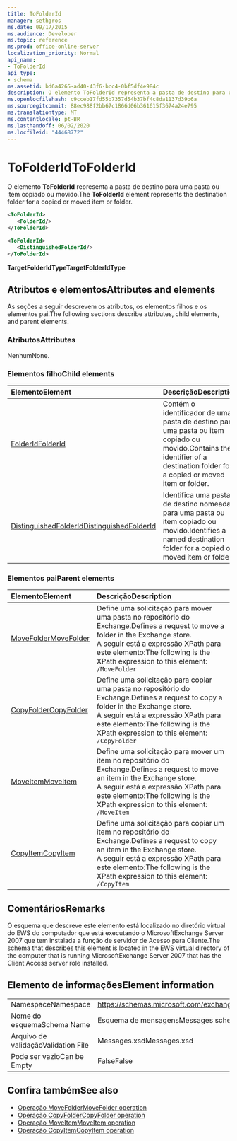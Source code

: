 ```yaml
---
title: ToFolderId
manager: sethgros
ms.date: 09/17/2015
ms.audience: Developer
ms.topic: reference
ms.prod: office-online-server
localization_priority: Normal
api_name:
- ToFolderId
api_type:
- schema
ms.assetid: bd6a4265-ad40-43f6-bcc4-0bf5df4e984c
description: O elemento ToFolderId representa a pasta de destino para uma pasta ou item copiado ou movido.
ms.openlocfilehash: c9cceb17fd55b7357d54b37bf4c8da1137d39b6a
ms.sourcegitcommit: 88ec988f2bb67c1866d06b361615f3674a24e795
ms.translationtype: MT
ms.contentlocale: pt-BR
ms.lasthandoff: 06/02/2020
ms.locfileid: "44468772"
---
```

# <a name="tofolderid"></a><span data-ttu-id="468fc-103">ToFolderId</span><span class="sxs-lookup"><span data-stu-id="468fc-103">ToFolderId</span></span>

<span data-ttu-id="468fc-104">O elemento **ToFolderId** representa a pasta de destino para uma pasta ou item copiado ou movido.</span><span class="sxs-lookup"><span data-stu-id="468fc-104">The **ToFolderId** element represents the destination folder for a copied or moved item or folder.</span></span> 
  
```xml
<ToFolderId>
   <FolderId/>
</ToFolderId>
```

```xml
<ToFolderId>
   <DistinguishedFolderId/>
</ToFolderId>
```

<span data-ttu-id="468fc-105">**TargetFolderIdType**</span><span class="sxs-lookup"><span data-stu-id="468fc-105">**TargetFolderIdType**</span></span>

## <a name="attributes-and-elements"></a><span data-ttu-id="468fc-106">Atributos e elementos</span><span class="sxs-lookup"><span data-stu-id="468fc-106">Attributes and elements</span></span>

<span data-ttu-id="468fc-107">As seções a seguir descrevem os atributos, os elementos filhos e os elementos pai.</span><span class="sxs-lookup"><span data-stu-id="468fc-107">The following sections describe attributes, child elements, and parent elements.</span></span>
  
### <a name="attributes"></a><span data-ttu-id="468fc-108">Atributos</span><span class="sxs-lookup"><span data-stu-id="468fc-108">Attributes</span></span>

<span data-ttu-id="468fc-109">Nenhum</span><span class="sxs-lookup"><span data-stu-id="468fc-109">None.</span></span>
  
### <a name="child-elements"></a><span data-ttu-id="468fc-110">Elementos filho</span><span class="sxs-lookup"><span data-stu-id="468fc-110">Child elements</span></span>

|<span data-ttu-id="468fc-111">**Elemento**</span><span class="sxs-lookup"><span data-stu-id="468fc-111">**Element**</span></span>|<span data-ttu-id="468fc-112">**Descrição**</span><span class="sxs-lookup"><span data-stu-id="468fc-112">**Description**</span></span>|
|:-----|:-----|
|[<span data-ttu-id="468fc-113">FolderId</span><span class="sxs-lookup"><span data-stu-id="468fc-113">FolderId</span></span>](folderid.md) <br/> |<span data-ttu-id="468fc-114">Contém o identificador de uma pasta de destino para uma pasta ou item copiado ou movido.</span><span class="sxs-lookup"><span data-stu-id="468fc-114">Contains the identifier of a destination folder for a copied or moved item or folder.</span></span>  <br/> |
|[<span data-ttu-id="468fc-115">DistinguishedFolderId</span><span class="sxs-lookup"><span data-stu-id="468fc-115">DistinguishedFolderId</span></span>](distinguishedfolderid.md) <br/> |<span data-ttu-id="468fc-116">Identifica uma pasta de destino nomeada para uma pasta ou item copiado ou movido.</span><span class="sxs-lookup"><span data-stu-id="468fc-116">Identifies a named destination folder for a copied or moved item or folder.</span></span>  <br/> |
   
### <a name="parent-elements"></a><span data-ttu-id="468fc-117">Elementos pai</span><span class="sxs-lookup"><span data-stu-id="468fc-117">Parent elements</span></span>

|<span data-ttu-id="468fc-118">**Elemento**</span><span class="sxs-lookup"><span data-stu-id="468fc-118">**Element**</span></span>|<span data-ttu-id="468fc-119">**Descrição**</span><span class="sxs-lookup"><span data-stu-id="468fc-119">**Description**</span></span>|
|:-----|:-----|
|[<span data-ttu-id="468fc-120">MoveFolder</span><span class="sxs-lookup"><span data-stu-id="468fc-120">MoveFolder</span></span>](movefolder.md) <br/> |<span data-ttu-id="468fc-121">Define uma solicitação para mover uma pasta no repositório do Exchange.</span><span class="sxs-lookup"><span data-stu-id="468fc-121">Defines a request to move a folder in the Exchange store.</span></span>  <br/> <span data-ttu-id="468fc-122">A seguir está a expressão XPath para este elemento:</span><span class="sxs-lookup"><span data-stu-id="468fc-122">The following is the XPath expression to this element:</span></span>  <br/>  `/MoveFolder` <br/> |
|[<span data-ttu-id="468fc-123">CopyFolder</span><span class="sxs-lookup"><span data-stu-id="468fc-123">CopyFolder</span></span>](copyfolder.md) <br/> |<span data-ttu-id="468fc-124">Define uma solicitação para copiar uma pasta no repositório do Exchange.</span><span class="sxs-lookup"><span data-stu-id="468fc-124">Defines a request to copy a folder in the Exchange store.</span></span>  <br/> <span data-ttu-id="468fc-125">A seguir está a expressão XPath para este elemento:</span><span class="sxs-lookup"><span data-stu-id="468fc-125">The following is the XPath expression to this element:</span></span>  <br/>  `/CopyFolder` <br/> |
|[<span data-ttu-id="468fc-126">MoveItem</span><span class="sxs-lookup"><span data-stu-id="468fc-126">MoveItem</span></span>](moveitem.md) <br/> |<span data-ttu-id="468fc-127">Define uma solicitação para mover um item no repositório do Exchange.</span><span class="sxs-lookup"><span data-stu-id="468fc-127">Defines a request to move an item in the Exchange store.</span></span>  <br/> <span data-ttu-id="468fc-128">A seguir está a expressão XPath para este elemento:</span><span class="sxs-lookup"><span data-stu-id="468fc-128">The following is the XPath expression to this element:</span></span>  <br/>  `/MoveItem` <br/> |
|[<span data-ttu-id="468fc-129">CopyItem</span><span class="sxs-lookup"><span data-stu-id="468fc-129">CopyItem</span></span>](copyitem.md) <br/> |<span data-ttu-id="468fc-130">Define uma solicitação para copiar um item no repositório do Exchange.</span><span class="sxs-lookup"><span data-stu-id="468fc-130">Defines a request to copy an item in the Exchange store.</span></span>  <br/> <span data-ttu-id="468fc-131">A seguir está a expressão XPath para este elemento:</span><span class="sxs-lookup"><span data-stu-id="468fc-131">The following is the XPath expression to this element:</span></span>  <br/>  `/CopyItem` <br/> |
   
## <a name="remarks"></a><span data-ttu-id="468fc-132">Comentários</span><span class="sxs-lookup"><span data-stu-id="468fc-132">Remarks</span></span>

<span data-ttu-id="468fc-133">O esquema que descreve este elemento está localizado no diretório virtual do EWS do computador que está executando o MicrosoftExchange Server 2007 que tem instalada a função de servidor de Acesso para Cliente.</span><span class="sxs-lookup"><span data-stu-id="468fc-133">The schema that describes this element is located in the EWS virtual directory of the computer that is running MicrosoftExchange Server 2007 that has the Client Access server role installed.</span></span>
  
## <a name="element-information"></a><span data-ttu-id="468fc-134">Elemento de informações</span><span class="sxs-lookup"><span data-stu-id="468fc-134">Element information</span></span>

|||
|:-----|:-----|
|<span data-ttu-id="468fc-135">Namespace</span><span class="sxs-lookup"><span data-stu-id="468fc-135">Namespace</span></span>  <br/> |https://schemas.microsoft.com/exchange/services/2006/messages  <br/> |
|<span data-ttu-id="468fc-136">Nome do esquema</span><span class="sxs-lookup"><span data-stu-id="468fc-136">Schema Name</span></span>  <br/> |<span data-ttu-id="468fc-137">Esquema de mensagens</span><span class="sxs-lookup"><span data-stu-id="468fc-137">Messages schema</span></span>  <br/> |
|<span data-ttu-id="468fc-138">Arquivo de validação</span><span class="sxs-lookup"><span data-stu-id="468fc-138">Validation File</span></span>  <br/> |<span data-ttu-id="468fc-139">Messages.xsd</span><span class="sxs-lookup"><span data-stu-id="468fc-139">Messages.xsd</span></span>  <br/> |
|<span data-ttu-id="468fc-140">Pode ser vazio</span><span class="sxs-lookup"><span data-stu-id="468fc-140">Can be Empty</span></span>  <br/> |<span data-ttu-id="468fc-141">False</span><span class="sxs-lookup"><span data-stu-id="468fc-141">False</span></span>  <br/> |
   
## <a name="see-also"></a><span data-ttu-id="468fc-142">Confira também</span><span class="sxs-lookup"><span data-stu-id="468fc-142">See also</span></span>

- [<span data-ttu-id="468fc-143">Operação MoveFolder</span><span class="sxs-lookup"><span data-stu-id="468fc-143">MoveFolder operation</span></span>](movefolder-operation.md)  
- [<span data-ttu-id="468fc-144">Operação CopyFolder</span><span class="sxs-lookup"><span data-stu-id="468fc-144">CopyFolder operation</span></span>](copyfolder-operation.md) 
- [<span data-ttu-id="468fc-145">Operação MoveItem</span><span class="sxs-lookup"><span data-stu-id="468fc-145">MoveItem operation</span></span>](moveitem-operation.md) 
- [<span data-ttu-id="468fc-146">Operação CopyItem</span><span class="sxs-lookup"><span data-stu-id="468fc-146">CopyItem operation</span></span>](copyitem-operation.md)

